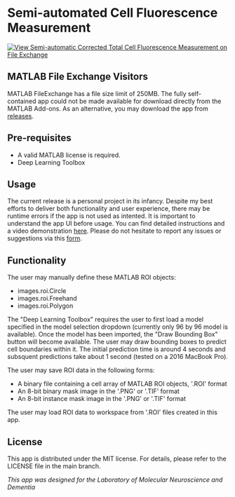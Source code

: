 # Semi-automated Cell Fluorescence Measurement
[![View Semi-automatic Corrected Total Cell Fluorescence Measurement on File Exchange](https://www.mathworks.com/matlabcentral/images/matlab-file-exchange.svg)](https://au.mathworks.com/matlabcentral/fileexchange/98134-semi-automatic-corrected-total-cell-fluorescence-measurement)

## MATLAB File Exchange Visitors
MATLAB FileExchange has a file size limit of 250MB. The fully self-contained app could not be made available for download directly from the MATLAB Add-ons. As an alternative, you may download the app from [releases](https://github.com/where-is-brett/cell-fluorescence-ml/releases/tag/0.1.0).

## Pre-requisites
* A valid MATLAB license is required.
* Deep Learning Toolbox

## Usage
The current release is a personal project in its infancy. Despite my best efforts to deliver both functionality and user experience, there may be runtime errors if the app is not used as intented. It is important to understand the app UI before usage. You can find detailed instructions and a video demonstration [here](https://brettyang.info/neuroscience/computation/2021/08/21/CTCF-ML/). Please do not hesitate to report any issues or suggestions via this [form](https://brettyang.info/contact).

## Functionality
The user may manually define these MATLAB ROI objects:
* images.roi.Circle
* images.roi.Freehand
* images.roi.Polygon

The "Deep Learning Toolbox" requires the user to first load a model specified in the model selection dropdown (currently only 96 by 96 model is available). Once the model has been imported, the "Draw Bounding Box" button will become available. The user may draw bounding boxes to predict cell boundaries within it. The initial prediction time is around 4 seconds and subsquent predictions take about 1 second (tested on a 2016 MacBook Pro). 

The user may save ROI data in the following forms:
* A binary file containing a cell array of MATLAB ROI objects, '.ROI' format
* An 8-bit binary mask image in the '.PNG' or '.TIF' format
* An 8-bit instance mask image in the '.PNG' or '.TIF' format

The user may load ROI data to workspace from '.ROI' files created in this app.

## License
This app is distributed under the MIT license. For details, please refer to the LICENSE file in the main branch.


*This app was designed for the Laboratory of Molecular Neuroscience and Dementia*
